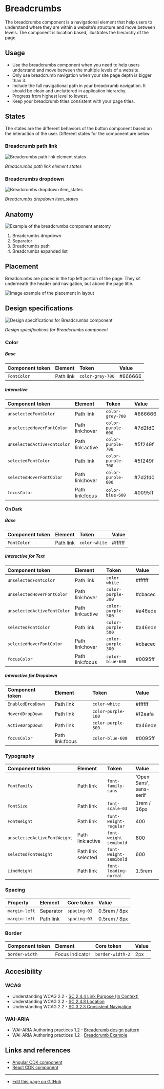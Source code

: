 # Breadcrumbs

The breadcrumbs component is a navigational element that help users to understand where they are within a website’s structure and move between levels. The component is location based, illustrates the hierarchy of the page.


## Usage

- Use the breadcrumbs component when you need to help users understand and move between the multiple levels of a website.
- Only use breadcrumb navigation when your site page depth is bigger than 3. 
- Include the full navigational path in your breadcrumb navigation. It should be clean and uncluttered in application hierarchy.
- Progress from highest level to lowest.
- Keep your breadcrumb titles consistent with your page titles.


## States

The states are the different behaviors of the button component based on the interaction of the user.
Different states for the component are below

### Breadcrumb path link
![Breadcrumbs path link element states](images/breadcrumbs_states.png "Breadcrumbs component states")

_Breadcrumbs path link element states_


### Breadcrumbs dropdown
![Breadcrumbs dropdown item_states](images/breadcrumbs_states_dropdown.png "Breadcrumbs component breadcrumbs_states_dropdown")

_Breadcrumbs dropdown item_states_


## Anatomy

![Example of the breadcrumbs component anatomy](images/breadcrumbs_anatomy.png "Example of the breadcrumbs component anatomy")

1. Breadcrumbs dropdown
2. Separator
3. Breadcrumbs path
4. Breadcrumbs expanded list

## Placement

Breadcrumbs are placed in the top left portion of the page. They sit underneath the header and navigation, but above the page title.

![Image example of the placement in layout](images/breadcrumbs_placement.png "Image example of the placement in layout")



## Design specifications

![Design specifications for Breadcrumbs component](images/breadcrumbs_specs.png "Design specifications for Breadcrumbs component")

_Design specifications for Breadcrumbs component_

### Color
 
##### Base

| Component token                     | Element                     | Token                       | Value       |
| :---------------------------------- | :-------------------------- | :-------------------------- | :---------- |
| `FontColor`                         | Path link                   | `color-grey-700`            | #666666     | 



 ##### Interactive

| Component token                      | Element                     | Token                       | Value       |
| :----------------------------------- | :-------------------------- | :-------------------------- | :---------- |
| `unselectedFontColor`                | Path link                   | `color-grey-700`            | #666666     | 
| `unselectedHoverFontColor`           | Path link:hover             | `color-purple-600`          | #7d2fd0     | 
| `unselectedActiveFontColor`          | Path link:active            | `color-purple-700`          | #5f249f     | 
| `selectedFontColor`                  | Path link                   | `color-purple-700`          | #5f249f     | 
| `selectedHoverFontColor`             | Path link:hover             | `color-purple-600`          | #7d2fd0     |  
| `focusColor`                         | Path link:focus             | `color-blue-600`            | #0095ff     | 


#### On Dark
##### Base

| Component token                     | Element                     | Token                       | Value       |
| :---------------------------------- | :-------------------------- | :-------------------------- | :---------- |
| `FontColor`                         | Path link                   | `color-white`            | #ffffff     | 



 ##### Interactive for Text

| Component token                      | Element                     | Token                       | Value       |
| :----------------------------------- | :-------------------------- | :-------------------------- | :---------- |
| `unselectedFontColor`                | Path link                   | `color-white`            | #ffffff     | 
| `unselectedHoverFontColor`           | Path link:hover             | `color-purple-300`          | #cbacec     | 
| `unselectedActiveFontColor`          | Path link:active            | `color-purple-500`          | #a46ede     | 
| `selectedFontColor`                  | Path link                   | `color-purple-500`          | #a46ede     | 
| `selectedHoverFontColor`             | Path link:hover             | `color-purple-300`          | #cbacec     |   
| `focusColor`                         | Path link:focus             | `color-blue-600`            | #0095ff     | 


##### Interactive for Dropdown

| Component token                      | Element                     | Token                       | Value       |
| :----------------------------------- | :-------------------------- | :-------------------------- | :---------- |
| `EnabledDropDown`                    | Path link                   |  `color-white`              | #ffffff     | 
| `HoverdDropDown`                     | Path link                   |  `color-purple-100`         | #f2eafa     | 
| `ActiveDropDown`                     | Path link                   |  `color-purple-500`         | #a46ede     |
| `focusColor`                         | Path link:focus             |  `color-blue-600`           | #0095ff     | 

### Typography

| Component token                      | Element                     | Token                       | Value       |
| :----------------------------------- | :-------------------------- | :-------------------------- | :---------------------- |
| `FontFamily`                         | Path link                   | `font-family-sans`          | 'Open Sans', sans-serif | 
| `FontSize`                           | Path link                   | `font-scale-03`             | 1rem / 16px             | 
| `FontWeight`                         | Path link                   | `font-weight-regular`       | 400                     |  
| `unselectedActiveFontWeight`         | Path link:active            | `font-weight-semibold`      | 600                     | 
| `selectedFontWeight`                 | Path link selected          | `font-weight-semibold`      | 600                     | 
| `LineHeight`                         | Path link                   | `font-leading-normal`       | 1.5rem                  | 


### Spacing

| Property                          | Element             | Core token      | Value                     |
| :-------------------------------- | :------------------ | :-------------- | :------------------------ |
| `margin-left`                     | Separator           | `spacing-03`    | 0.5rem / 8px              |
| `margin-left`                     | Path link           | `spacing-03`    | 0.5rem / 8px              |


### Border


| Component token    | Element            | Core token          | Value     |
| :----------------- | :----------------- | :------------------ | --------- |
| `border-width`     | Focus indicator    | `border-width-2`    | 2px       |


## Accesibility

### WCAG 

* Understanding WCAG 2.2 - [SC 2.4.4 Link Purpose (In Context)](https://www.w3.org/WAI/WCAG22/Understanding/link-purpose-in-context)
* Understanding WCAG 2.2 - [SC 2.4.8 Location](https://www.w3.org/WAI/WCAG22/Understanding/location.html)
* Understanding WCAG 2.2 - [SC 3.2.3 Consistent Navigation](https://www.w3.org/WAI/WCAG22/Understanding/consistent-navigation)

### WAI-ARIA

* WAI-ARIA Authoring practices 1.2 - [Breadcrumb design pattern](https://www.w3.org/TR/wai-aria-practices-1.2/#breadcrumb)
* WAI-ARIA Authoring practices 1.2 - [Breadcrumb Example](https://www.w3.org/TR/wai-aria-practices-1.2/examples/breadcrumb/index.html)


## Links and references

* [Angular CDK component](url)
* [React CDK component](url)

____________________________________________________________

* [Edit this page on GitHub](url)

